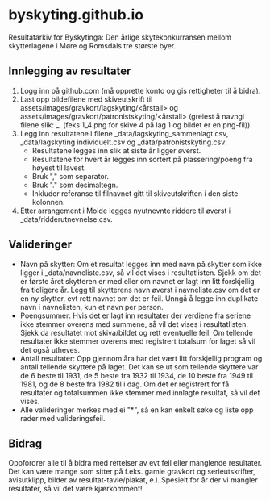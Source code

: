# byskyting.github.io
Resultatarkiv for Byskytinga: Den årlige skytekonkurransen mellom skytterlagene i Møre og Romsdals tre største byer.

## Innlegging av resultater
1. Logg inn på github.com (må opprette konto og gis rettigheter til å bidra).
2. Last opp bildefilene med skiveutskrift til assets/images/gravkort/lagskyting/<årstall> og assets/images/gravkort/patronistskyting/<årstall> (greiest å navngi filene slik: <lag>_<skive>.<format> (feks 1_4.png for skive 4 på lag 1 og bildet er en png-fil)).
3. Legg inn resultatene i filene _data/lagskyting_sammenlagt.csv, _data/lagskyting individuelt.csv og _data/patronistskyting.csv:
   * Resultatene legges inn slik at siste år ligger øverst.
   * Resultatene for hvert år legges inn sortert på plassering/poeng fra høyest til lavest.
   * Bruk "," som separator.
   * Bruk "." som desimaltegn.
   * Inkluder referanse til filnavnet gitt til skiveutskriften i den siste kolonnen.
4. Etter arrangement i Molde legges nyutnevnte riddere til øverst i _data/ridderutnevnelse.csv.

## Valideringer
* Navn på skytter: Om et resultat legges inn med navn på skytter som ikke ligger i _data/navneliste.csv, så vil det vises i resultatlisten. Sjekk om det er første året skytteren er med eller om navnet er lagt inn litt forskjellig fra tidligere år. Legg til skytterens navn øverst i navneliste.csv om det er en ny skytter, evt rett navnet om det er feil. Unngå å legge inn duplikate navn i navnelisten, kun et navn per person.
* Poengsummer: Hvis det er lagt inn resultater der verdiene fra seriene ikke stemmer overens med summene, så vil det vises i resultatlisten. Sjekk da resultatet mot skiva/bildet og rett eventuelle feil. Om tellende resultater ikke stemmer overens med registrert totalsum for laget så vil det også utheves.
* Antall resultater: Opp gjennom åra har det vært litt forskjellig program og antall tellende skyttere på laget. Det kan se ut som tellende skyttere var de 6 beste til 1931, de 5 beste fra 1932 til 1934, de 10 beste fra 1949 til 1981, og de 8 beste fra 1982 til i dag. Om det er registrert for få resultater og totalsummen ikke stemmer med innlagte resultat, så vil det vises.
* Alle valideringer merkes med ei "*", så en kan enkelt søke og liste opp rader med valideringsfeil. 

## Bidrag
Oppfordrer alle til å bidra med rettelser av evt feil eller manglende resultater. Det kan være mange som sitter på f.eks. gamle gravkort og serieutskrifter, avisutklipp, bilder av resultat-tavle/plakat, e.l. Spesielt for år der vi mangler resultater, så vil det være kjærkomment!

